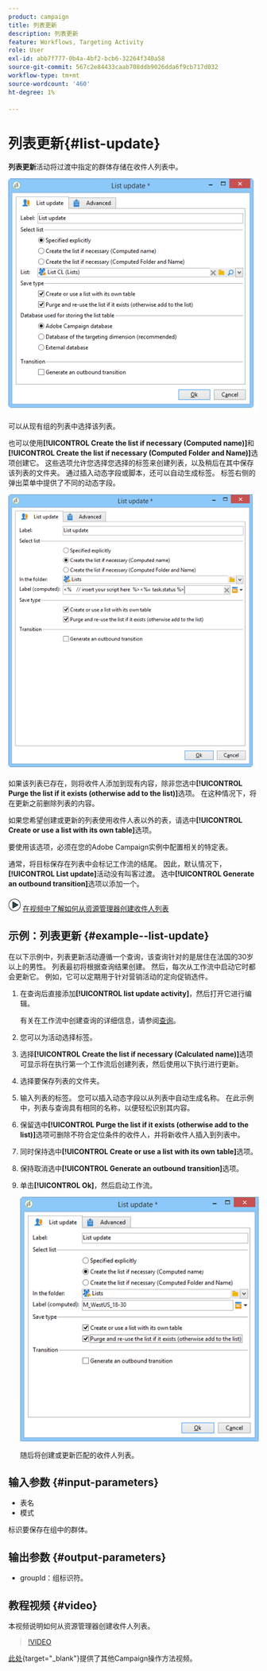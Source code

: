 ```yaml
---
product: campaign
title: 列表更新
description: 列表更新
feature: Workflows, Targeting Activity
role: User
exl-id: abb7f777-0b4a-4bf2-bcb6-32264f340a58
source-git-commit: 567c2e84433caab708ddb9026dda6f9cb717d032
workflow-type: tm+mt
source-wordcount: '460'
ht-degree: 1%

---
```


# 列表更新{#list-update}



**列表更新**&#x200B;活动将过渡中指定的群体存储在收件人列表中。

![](assets/s_user_segmentation_update_group.png)

可以从现有组的列表中选择该列表。

也可以使用&#x200B;**[!UICONTROL Create the list if necessary (Computed name)]**&#x200B;和&#x200B;**[!UICONTROL Create the list if necessary (Computed Folder and Name)]**&#x200B;选项创建它。 这些选项允许您选择您选择的标签来创建列表，以及稍后在其中保存该列表的文件夹。 通过插入动态字段或脚本，还可以自动生成标签。 标签右侧的弹出菜单中提供了不同的动态字段。

![](assets/s_user_segmentation_update_list_calc.png)

如果该列表已存在，则将收件人添加到现有内容，除非您选中&#x200B;**[!UICONTROL Purge the list if it exists (otherwise add to the list)]**&#x200B;选项。 在这种情况下，将在更新之前删除列表的内容。

如果您希望创建或更新的列表使用收件人表以外的表，请选中&#x200B;**[!UICONTROL Create or use a list with its own table]**&#x200B;选项。

要使用该选项，必须在您的Adobe Campaign实例中配置相关的特定表。

通常，将目标保存在列表中会标记工作流的结尾。 因此，默认情况下，**[!UICONTROL List update]**&#x200B;活动没有叫客过渡。 选中&#x200B;**[!UICONTROL Generate an outbound transition]**&#x200B;选项以添加一个。

![](assets/do-not-localize/how-to-video.png) [在视频中了解如何从资源管理器创建收件人列表](#video)

## 示例：列表更新 {#example--list-update}

在以下示例中，列表更新活动遵循一个查询，该查询针对的是居住在法国的30岁以上的男性。 列表最初将根据查询结果创建。 然后，每次从工作流中启动它时都会更新它。 例如，它可以定期用于针对营销活动的定向促销选件。

1. 在查询后直接添加&#x200B;**[!UICONTROL list update activity]**，然后打开它进行编辑。

   有关在工作流中创建查询的详细信息，请参阅[查询](query.md)。

1. 您可以为活动选择标签。
1. 选择&#x200B;**[!UICONTROL Create the list if necessary (Calculated name)]**&#x200B;选项可显示将在执行第一个工作流后创建列表，然后使用以下执行进行更新。
1. 选择要保存列表的文件夹。
1. 输入列表的标签。 您可以插入动态字段以从列表中自动生成名称。 在此示例中，列表与查询具有相同的名称，以便轻松识别其内容。
1. 保留选中&#x200B;**[!UICONTROL Purge the list if it exists (otherwise add to the list)]**&#x200B;选项可删除不符合定位条件的收件人，并将新收件人插入到列表中。
1. 同时保持选中&#x200B;**[!UICONTROL Create or use a list with its own table]**&#x200B;选项。
1. 保持取消选中&#x200B;**[!UICONTROL Generate an outbound transition]**&#x200B;选项。
1. 单击&#x200B;**[!UICONTROL Ok]**，然后启动工作流。

   ![](assets/s_user_segmentation_update_list_calc_example.png)

   随后将创建或更新匹配的收件人列表。

## 输入参数 {#input-parameters}

* 表名
* 模式

标识要保存在组中的群体。

## 输出参数 {#output-parameters}

* groupId：组标识符。

## 教程视频 {#video}

本视频说明如何从资源管理器创建收件人列表。

>[!VIDEO](https://video.tv.adobe.com/v/25602/quality=12)

[此处](https://experienceleague.adobe.com/docs/campaign-learn/tutorials/getting-started/introduction-to-adobe-campaign.html?lang=zh-Hans){target="_blank"}提供了其他Campaign操作方法视频。
